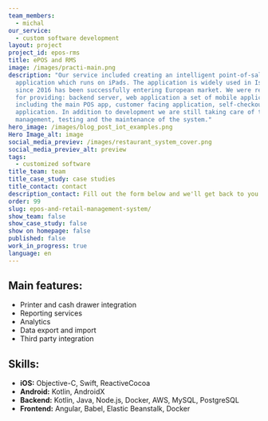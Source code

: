 ```yaml
---
team_members:
  - michal
our_service:
  - custom software development
layout: project
project_id: epos-rms
title: ePOS and RMS
image: /images/practi-main.png
description: "Our service included creating an intelligent point-of-sale
  application which runs on iPads. The application is widely used in Israel and
  since 2016 has been successfully entering European market. We were responsible
  for providing: backend server, web application a set of mobile applications
  including the main POS app, customer facing application, self-checkout
  application. In addition to development we are still taking care of the
  management, testing and the maintenance of the system."
hero_image: /images/blog_post_iot_examples.png
Hero Image_alt: image
social_media_previev: /images/restaurant_system_cover.png
social_media_previev_alt: preview
tags:
  - customized software
title_team: team
title_case_study: case studies
title_contact: contact
description_contact: Fill out the form below and we'll get back to you in 48 hours.
order: 99
slug: epos-and-retail-management-system/
show_team: false
show_case_study: false
show on homepage: false
published: false
work_in_progress: true
language: en
---
```


## Main features:

- Printer and cash drawer integration
- Reporting services
- Analytics
- Data export and import
- Third party integration

## Skills:

- **iOS:** Objective-C, Swift, ReactiveCocoa
- **Android:** Kotlin, AndroidX
- **Backend:** Kotlin, Java, Node.js, Docker, AWS, MySQL, PostgreSQL
- **Frontend:** Angular, Babel, Elastic Beanstalk, Docker
